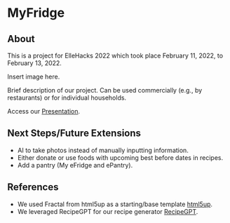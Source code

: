 # MyFridge

## About
This is a project for ElleHacks 2022 which took place February 11, 2022, to February 13, 2022.  
  
Insert image here.  
  
Brief description of our project. Can be used commercially (e.g., by restaurants) or for individual households.
  
Access our [Presentation](https://www.canva.com/design/DAE4Gj3QXxY/share/preview?token=mbbr6ODfg2y0uqloGyu-UA&role=EDITOR&utm_content=DAE4Gj3QXxY&utm_campaign=designshare&utm_medium=link&utm_source=sharebutton#5).

## Next Steps/Future Extensions
* AI to take photos instead of manually inputting information.
* Either donate or use foods with upcoming best before dates in recipes.
* Add a pantry (My eFridge and ePantry).

## References
* We used Fractal from html5up as a starting/base template [html5up](https://html5up.net/).
* We leveraged RecipeGPT for our recipe generator [RecipeGPT](https://recipegpt.org/?fbclid=IwAR0ID9_0-oNQO0b7ekNLennwAMjm6_jgFdvbxLB3yD1ZBOh16UMShcREE0U).